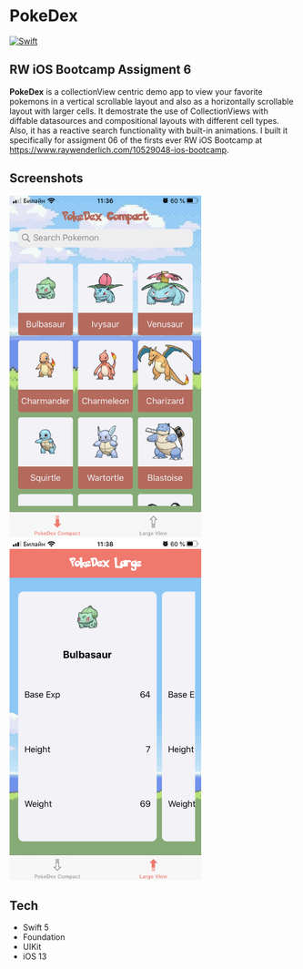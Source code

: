 <!-- Header -->
<h1>PokeDex</h1>

[![Swift](https://img.shields.io/badge/Swift-5.0-orange.svg?longCache=true&style=flat&logo=swift)](https://www.swift.org)

<!-- Body -->
## RW iOS Bootcamp Assigment 6

**PokeDex**  is a collectionView centric demo app  to view your favorite pokemons in a vertical scrollable layout and also as a horizontally scrollable layout with larger cells.  It demostrate the use of CollectionViews with diffable datasources and compositional layouts  with different cell types. Also, it has a reactive search functionality with built-in animations. I built it specifically for assigment 06 of the firsts ever RW iOS Bootcamp at https://www.raywenderlich.com/10529048-ios-bootcamp.


## Screenshots

<p align="left">
  <kbd><img src="Screenshots/pokedex-compact.png" height="600"></kbd>
  <kbd><img src="Screenshots/pokedex-large.png" height="600"></kbd>
</p>


<!-- Footer -->
## Tech
- Swift 5
- Foundation
- UIKit
- iOS 13
